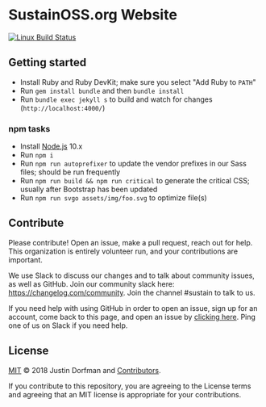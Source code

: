 # SustainOSS.org Website

[![Linux Build Status](https://img.shields.io/travis/sustainers/website/master.svg?label=Linux%20build)](https://travis-ci.org/sustainers/website)

## Getting started

* Install Ruby and Ruby DevKit; make sure you select "Add Ruby to `PATH`"
* Run `gem install bundle` and then `bundle install`
* Run `bundle exec jekyll s` to build and watch for changes (`http://localhost:4000/`)

### npm tasks

* Install [Node.js](https://nodejs.org/en/) 10.x
* Run `npm i`
* Run `npm run autoprefixer` to update the vendor prefixes in our Sass files; should be run frequently
* Run `npm run build && npm run critical` to generate the critical CSS; usually after Bootstrap has been updated
* Run `npm run svgo assets/img/foo.svg` to optimize file(s)

## Contribute

Please contribute! Open an issue, make a pull request, reach out for help. This organization is entirely volunteer run, and your contributions are important.

We use Slack to discuss our changes and to talk about community issues, as well as GitHub. Join our community slack here: https://changelog.com/community. Join the channel #sustain to talk to us.

If you need help with using GitHub in order to open an issue, sign up for an account, come back to this page, and open an issue by [clicking here](https://github.com/sustainers/website/issues/new). Ping one of us on Slack if you need help.

## License

[MIT](LICENSE) © 2018 Justin Dorfman and [Contributors](https://github.com/sustainers/website/graphs/contributors).

If you contribute to this repository, you are agreeing to the License terms and agreeing that an MIT license is appropriate for your contributions.
